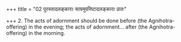 +++
title = "02 पुरस्तादलङ्काराः सायमुपरिष्टादलङ्काराः प्रातः"

+++
2. The acts of adornment should be done before (the Agnihotra-offering) in the evening; the acts of adornment... after (the Agnihotra-offering) in the morning.
